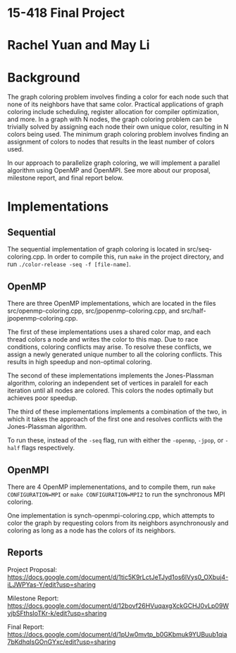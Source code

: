 # 15-418 Final Project
# Rachel Yuan and May Li

# Background

The graph coloring problem involves finding a color for each node such that none of its neighbors have that same color. Practical applications of graph coloring include scheduling, register allocation for compiler optimization, and more. In a graph with N nodes, the graph coloring problem can be trivially solved by assigning each node their own unique color, resulting in N colors being used. The minimum graph coloring problem involves finding an assignment of colors to nodes that results in the least number of colors used. 

In our approach to parallelize graph coloring, we will implement a parallel algorithm using OpenMP and OpenMPI. See more about our proposal, milestone report, and final report below.

# Implementations

## Sequential

The sequential implementation of graph coloring is located in src/seq-coloring.cpp. In order to compile this, run `make` in the project directory, and run `./color-release -seq -f [file-name]`.

## OpenMP

There are three OpenMP implementations, which are located in the files src/openmp-coloring.cpp, src/jpopenmp-coloring.cpp, and src/half-jpopenmp-coloring.cpp.

The first of these implementations uses a shared color map, and each thread colors a node and writes the color to this map. Due to race conditions, coloring conflicts may arise. To resolve these conflicts, we assign a newly generated unique number to all the coloring conflicts. This results in high speedup and non-optimal coloring.

The second of these implementations implements the Jones-Plassman algorithm, coloring an independent set of vertices in paralell for each iteration until all nodes are colored. This colors the nodes optimally but achieves poor speedup.

The third of these implementations implements a combination of the two, in which it takes the approach of the first one and resolves conflicts with the Jones-Plassman algorithm.

To run these, instead of the `-seq` flag, run with either the `-openmp`, `-jpop`, or `-half` flags respectively.

## OpenMPI

There are 4 OpenMP implemenentations, and to compile them, run `make CONFIGURATION=MPI` or `make CONFIGURATION=MPI2` to run the synchronous MPI coloring.

One implementation is synch-openmpi-coloring.cpp, which attempts to color the graph by requesting colors from its neighbors asynchronously and coloring as long as a node has the colors of its neighbors.

## Reports

Project Proposal: https://docs.google.com/document/d/1tic5K9rLctJeTJyd1os6lVys0_OXbuj4-iLJWPYas-Y/edit?usp=sharing

Milestone Report: https://docs.google.com/document/d/12bovf26HVuqaxgXckGCHJ0vLp09WyjbSFthsIoTKr-k/edit?usp=sharing

Final Report: https://docs.google.com/document/d/1pUw0mvtp_b0GKbmuk9YUBuub1qia7bKdhqIsGOnGYxc/edit?usp=sharing



